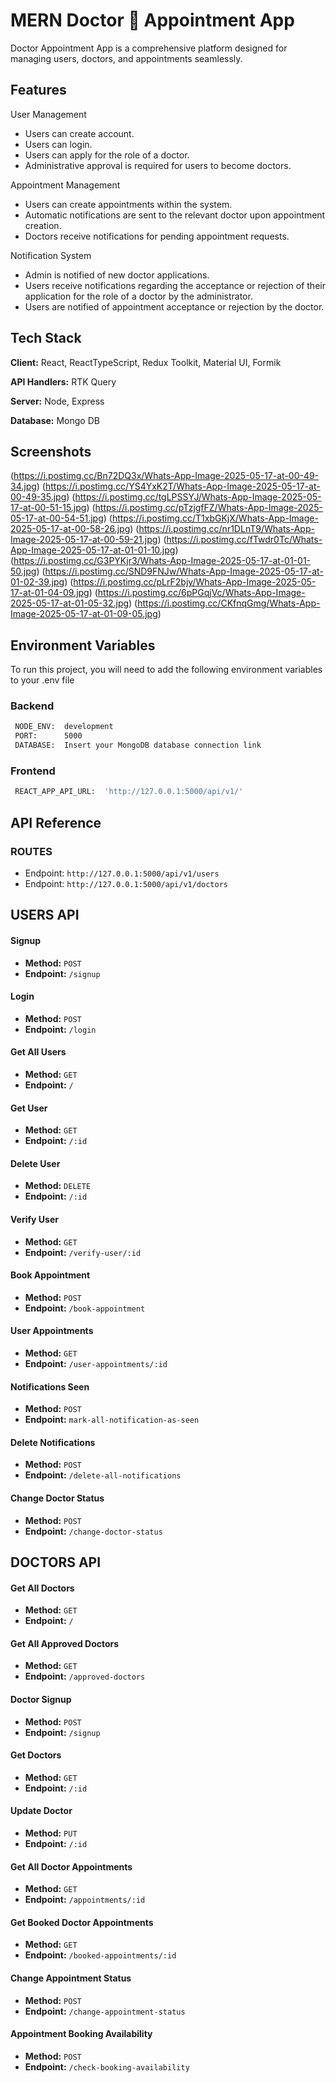 # MERN Doctor 📝 Appointment App

Doctor Appointment App is a comprehensive platform designed for managing users, doctors, and appointments seamlessly.

## Features

User Management

- Users can create account.
- Users can login.
- Users can apply for the role of a doctor.
- Administrative approval is required for users to become doctors.

Appointment Management

- Users can create appointments within the system.
- Automatic notifications are sent to the relevant doctor upon appointment creation.
- Doctors receive notifications for pending appointment requests.

Notification System

- Admin is notified of new doctor applications.
- Users receive notifications regarding the acceptance or rejection of their application for the role of a doctor by the administrator.
- Users are notified of appointment acceptance or rejection by the doctor.

## Tech Stack

**Client:** React, ReactTypeScript, Redux Toolkit, Material UI, Formik

**API Handlers:** RTK Query

**Server:** Node, Express

**Database:** Mongo DB

## Screenshots

(https://i.postimg.cc/Bn72DQ3x/Whats-App-Image-2025-05-17-at-00-49-34.jpg)
(https://i.postimg.cc/YS4YxK2T/Whats-App-Image-2025-05-17-at-00-49-35.jpg)
(https://i.postimg.cc/tgLPSSYJ/Whats-App-Image-2025-05-17-at-00-51-15.jpg)
(https://i.postimg.cc/pTzjgfFZ/Whats-App-Image-2025-05-17-at-00-54-51.jpg)
(https://i.postimg.cc/T1xbGKjX/Whats-App-Image-2025-05-17-at-00-58-26.jpg)
(https://i.postimg.cc/nr1DLnT9/Whats-App-Image-2025-05-17-at-00-59-21.jpg)
(https://i.postimg.cc/fTwdr0Tc/Whats-App-Image-2025-05-17-at-01-01-10.jpg)
(https://i.postimg.cc/G3PYKjr3/Whats-App-Image-2025-05-17-at-01-01-50.jpg)
(https://i.postimg.cc/SND9FNJw/Whats-App-Image-2025-05-17-at-01-02-39.jpg)
(https://i.postimg.cc/pLrF2bjy/Whats-App-Image-2025-05-17-at-01-04-09.jpg)
(https://i.postimg.cc/6pPGqjVc/Whats-App-Image-2025-05-17-at-01-05-32.jpg)
(https://i.postimg.cc/CKfnqGmg/Whats-App-Image-2025-05-17-at-01-09-05.jpg)

## Environment Variables

To run this project, you will need to add the following environment variables to your .env file

### Backend

```bash
 NODE_ENV:  development
 PORT:      5000
 DATABASE:  Insert your MongoDB database connection link
```

### Frontend

```bash
 REACT_APP_API_URL:  'http://127.0.0.1:5000/api/v1/'
```

## API Reference

### ROUTES

- Endpoint: `http://127.0.0.1:5000/api/v1/users`
- Endpoint: `http://127.0.0.1:5000/api/v1/doctors`

## USERS API

#### Signup

- **Method:** `POST`
- **Endpoint:** `/signup`

#### Login

- **Method:** `POST`
- **Endpoint:** `/login`

#### Get All Users

- **Method:** `GET`
- **Endpoint:** `/`

#### Get User

- **Method:** `GET`
- **Endpoint:** `/:id`

#### Delete User

- **Method:** `DELETE`
- **Endpoint:** `/:id`

#### Verify User

- **Method:** `GET`
- **Endpoint:** `/verify-user/:id`

#### Book Appointment

- **Method:** `POST`
- **Endpoint:** `/book-appointment`

#### User Appointments

- **Method:** `GET`
- **Endpoint:** `/user-appointments/:id`

#### Notifications Seen

- **Method:** `POST`
- **Endpoint:** `mark-all-notification-as-seen`

#### Delete Notifications

- **Method:** `POST`
- **Endpoint:** `/delete-all-notifications`

#### Change Doctor Status

- **Method:** `POST`
- **Endpoint:** `/change-doctor-status`

## DOCTORS API

#### Get All Doctors

- **Method:** `GET`
- **Endpoint:** `/`

#### Get All Approved Doctors

- **Method:** `GET`
- **Endpoint:** `/approved-doctors`

#### Doctor Signup

- **Method:** `POST`
- **Endpoint:** `/signup`

#### Get Doctors

- **Method:** `GET`
- **Endpoint:** `/:id`

#### Update Doctor

- **Method:** `PUT`
- **Endpoint:** `/:id`

#### Get All Doctor Appointments

- **Method:** `GET`
- **Endpoint:** `/appointments/:id`

#### Get Booked Doctor Appointments

- **Method:** `GET`
- **Endpoint:** `/booked-appointments/:id`

#### Change Appointment Status

- **Method:** `POST`
- **Endpoint:** `/change-appointment-status`

#### Appointment Booking Availability

- **Method:** `POST`
- **Endpoint:** `/check-booking-availability`
